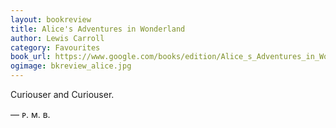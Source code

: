 ```yaml
---
layout: bookreview
title: Alice's Adventures in Wonderland
author: Lewis Carroll
category: Favourites
book_url: https://www.google.com/books/edition/Alice_s_Adventures_in_Wonderland/AjIWAAAAYAAJ?hl=en&gbpv=0
ogimage: bkreview_alice.jpg
---
```

Curiouser and Curiouser.

— ᴘ. ᴍ. ʙ.